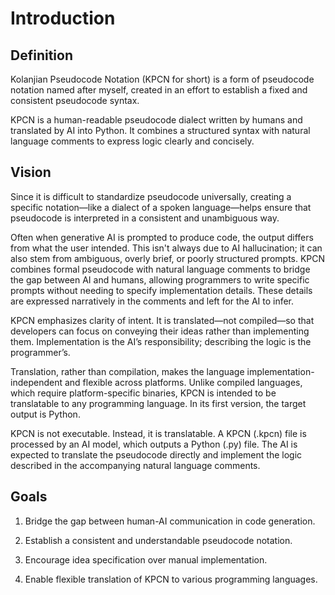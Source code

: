 # Introduction
## Definition
Kolanjian Pseudocode Notation (KPCN for short) is a form of pseudocode notation named after myself, created in an effort to establish a fixed and consistent pseudocode syntax.

KPCN is a human-readable pseudocode dialect written by humans and translated by AI into Python. It combines a structured syntax with natural language comments to express logic clearly and concisely.

## Vision
Since it is difficult to standardize pseudocode universally, creating a specific notation—like a dialect of a spoken language—helps ensure that pseudocode is interpreted in a consistent and unambiguous way.

Often when generative AI is prompted to produce code, the output differs from what the user intended. This isn't always due to AI hallucination; it can also stem from ambiguous, overly brief, or poorly structured prompts. KPCN combines formal pseudocode with natural language comments to bridge the gap between AI and humans, allowing programmers to write specific prompts without needing to specify implementation details. These details are expressed narratively in the comments and left for the AI to infer.

KPCN emphasizes clarity of intent. It is translated—not compiled—so that developers can focus on conveying their ideas rather than implementing them. Implementation is the AI’s responsibility; describing the logic is the programmer’s.

Translation, rather than compilation, makes the language implementation-independent and flexible across platforms. Unlike compiled languages, which require platform-specific binaries, KPCN is intended to be translatable to any programming language. In its first version, the target output is Python.

KPCN is not executable. Instead, it is translatable. A KPCN (.kpcn) file is processed by an AI model, which outputs a Python (.py) file. The AI is expected to translate the pseudocode directly and implement the logic described in the accompanying natural language comments.

## Goals
1. Bridge the gap between human-AI communication in code generation.

2. Establish a consistent and understandable pseudocode notation.

3. Encourage idea specification over manual implementation.

4. Enable flexible translation of KPCN to various programming languages.